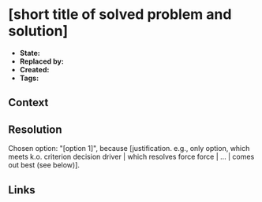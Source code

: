 # [short title of solved problem and solution]

* **State:** <!-- Draft|Reviewing|Approved|Rejected|Deferred|Withdrawn|Replaced -->
* **Replaced by:** <!-- [ADR#0000000000](../ards/../adrs/0000000000/README.md) -->
* **Created:** <!-- YYYY-MM-DD -->
* **Tags:** <!-- separated by comma, and lowercase -->

## Context

<!--
Describe the context and problem statement.
-->

## Resolution

Chosen option: "[option 1]", because [justification. e.g., only option, which
meets k.o. criterion decision driver | which resolves force force | … | comes
out best (see below)].

## Links

<!--
* [link name](the link)
* … numbers of links can vary
-->
